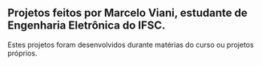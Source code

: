  ## Projetos feitos por Marcelo Viani, estudante de Engenharia Eletrônica do IFSC.

Estes projetos foram desenvolvidos durante matérias do curso ou projetos próprios.
